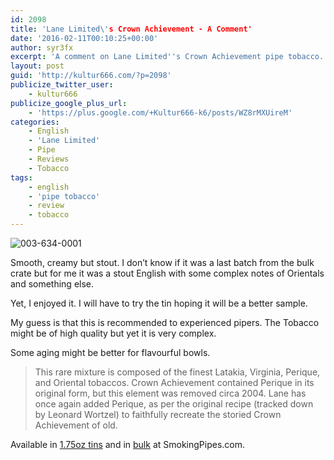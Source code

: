 ```yaml
---
id: 2098
title: 'Lane Limited\'s Crown Achievement - A Comment'
date: '2016-02-11T00:10:25+00:00'
author: syr3fx
excerpt: 'A comment on Lane Limited''s Crown Achievement pipe tobacco.'
layout: post
guid: 'http://kultur666.com/?p=2098'
publicize_twitter_user:
    - kultur666
publicize_google_plus_url:
    - 'https://plus.google.com/+Kultur666-k6/posts/WZ8rMXUireM'
categories:
    - English
    - 'Lane Limited'
    - Pipe
    - Reviews
    - Tobacco
tags:
    - english
    - 'pipe tobacco'
    - review
    - tobacco
---
```


![003-634-0001](http://localhost:8080/wp-content/uploads/2016/02/003-634-0001.jpg)

Smooth, creamy but stout. I don’t know if it was a last batch from the bulk crate but for me it was a stout English with some complex notes of Orientals and something else.

Yet, I enjoyed it. I will have to try the tin hoping it will be a better sample.

My guess is that this is recommended to experienced pipers. The Tobacco might be of high quality but yet it is very complex.

Some aging might be better for flavourful bowls.

> This rare mixture is composed of the finest Latakia, Virginia, Perique, and Oriental tobaccos. Crown Achievement contained Perique in its original form, but this element was removed circa 2004. Lane has once again added Perique, as per the original recipe (tracked down by Leonard Wortzel) to faithfully recreate the storied Crown Achievement of old.

Available in [1.75oz tins](https://www.smokingpipes.com/tobacco/by-maker/lane/moreinfo.cfm?product_id=143594) and in [bulk](https://www.smokingpipes.com/tobacco/by-maker/lane/bulk/moreinfo.cfm?product_id=148019) at SmokingPipes.com.